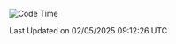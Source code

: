 <!--START_SECTION:waka-->
![Code Time](http://img.shields.io/badge/Code%20Time-1%2C511%20hrs%2019%20mins-blue)


 Last Updated on 02/05/2025 09:12:26 UTC
<!--END_SECTION:waka-->
